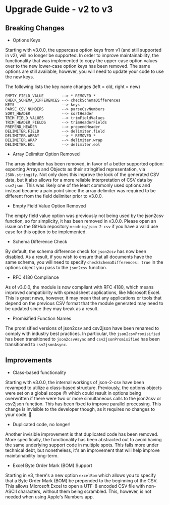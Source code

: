 # Upgrade Guide - v2 to v3

## Breaking Changes
* Options Keys

Starting with v3.0.0, the uppercase option keys from v1 (and still supported in
v2), will no longer be supported. In order to improve maintainability, the
functionality that was implemented to copy the upper-case option values over to
the new lower-case option keys has been removed. The same options are still
available, however, you will need to update your code to use the new keys.

The following lists the key name changes (left = old, right = new)

```
EMPTY_FIELD_VALUE        --> * REMOVED *
CHECK_SCHEMA_DIFFERENCES --> checkSchemaDifferences
KEYS                     --> keys
PARSE_CSV_NUMBERS        --> parseCsvNumbers
SORT_HEADER              --> sortHeader
TRIM_FIELD_VALUES        --> trimFieldValues
TRIM_HEADER_FIELDS       --> trimHeaderFields
PREPEND_HEADER           --> prependHeader
DELIMITER.FIELD          --> delimiter.field
DELIMITER.ARRAY          --> * REMOVED *
DELIMITER.WRAP           --> delimiter.wrap
DELIMITER.EOL            --> delimiter.eol
```

* Array Delimiter Option Removed

The array delimiter has been removed, in favor of a better supported option:
exporting Arrays and Objects as their stringified representation, via 
`JSON.stringify`. Not only does this improve the look of the generated CSV data,
but it also allows for a more reliable interpretation of CSV data by `csv2json`.
This was likely one of the least commonly used options and instead became a pain
point since the array delimiter was required to be different from the field 
delimiter prior to v3.0.0.

* Empty Field Value Option Removed

The empty field value option was previously not being used by the json2csv
function, so for simplicity, it has been removed in v3.0.0. Please open an issue
on the GitHub repository `mrodrig/json-2-csv` if you have a valid use case for
this option to be implemented.

* Schema Difference Check

By default, the schema difference check for `json2csv` has now been disabled.
As a result, if you wish to ensure that all documents have the same schema, you
will need to specify `checkSchemaDifferences: true` in the options object you
pass to the `json2csv` function.

* RFC 4180 Compliance

As of v3.0.0, the module is now compliant with RFC 4180, which means improved
compatibility with spreadsheet applications, like Microsoft Excel. This is great
news, however, it may mean that any applications or tools that depend on the
previous CSV format that the module generated may need to be updated since they
may break as a result.

* Promisified Function Names

The promisified versions of json2csv and csv2json have been renamed to comply
with industry best practices. In particular, the `json2csvPromisified` has been
transitioned to `json2csvAsync` and `csv2jsonPromisified` has been 
transitioned to `csv2jsonAsync`.

## Improvements

* Class-based functionality

Starting with v3.0.0, the internal workings of json-2-csv have been revamped to
utilize a class-based structure. Previously, the options objects were set on a
global scope ☹️ which could result in options being overwritten if there were
two or more simultaneous calls to the json2csv or csv2json function. This has
been fixed to improve parallel processing. This change is invisible to the
developer though, as it requires no changes to your code. 🙂

* Duplicated code, no longer!

Another invisible improvement is that duplicated code has been removed. More 
specifically, the functionality has been abstracted out to avoid having the same
underlying support code in multiple spots. This falls more under technical debt,
but nonetheless, it's an improvement that will help improve maintainability 
long-term.

* Excel Byte Order Mark (BOM) Support

Starting in v3, there's a new option `excelBom` which allows you to specify that
a Byte Order Mark (BOM) be prepended to the beginning of the CSV. This allows
Microsoft Excel to open a UTF-8 encoded CSV file with non-ASCII characters,
without them being scrambled. This, however, is not needed when using Apple's 
Numbers app. 